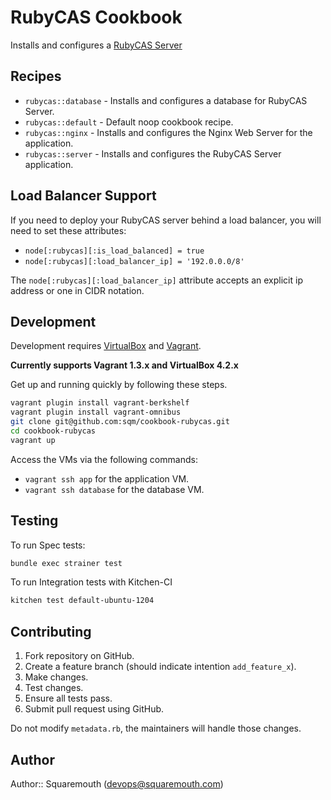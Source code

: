 # RubyCAS Cookbook

Installs and configures a [RubyCAS Server](https://github.com/rubycas/rubycas-server)

## Recipes

* `rubycas::database` - Installs and configures a database for RubyCAS Server. 
* `rubycas::default`  - Default noop cookbook recipe. 
* `rubycas::nginx`    - Installs and configures the Nginx Web Server for the application. 
* `rubycas::server`   - Installs and configures the RubyCAS Server application. 

## Load Balancer Support
If you need to deploy your RubyCAS server behind a load balancer, you
will need to set these attributes:

* `node[:rubycas][:is_load_balanced] = true`
* `node[:rubycas][:load_balancer_ip] = '192.0.0.0/8'`

The `node[:rubycas][:load_balancer_ip]` attribute accepts an explicit ip
address or one in CIDR notation.

## Development

Development requires [VirtualBox](https://www.virtualbox.org/) and [Vagrant](http://vagrantup.com).

**Currently supports Vagrant 1.3.x and VirtualBox 4.2.x**

Get up and running quickly by following these steps.

```bash
vagrant plugin install vagrant-berkshelf
vagrant plugin install vagrant-omnibus
git clone git@github.com:sqm/cookbook-rubycas.git
cd cookbook-rubycas
vagrant up
```

Access the VMs via the following commands:

* `vagrant ssh app` for the application VM.
* `vagrant ssh database` for the database VM.

## Testing

To run Spec tests:
```bash
bundle exec strainer test
```

To run Integration tests with Kitchen-CI
```bash
kitchen test default-ubuntu-1204
```
## Contributing

1. Fork repository on GitHub.
1. Create a feature branch (should indicate intention `add_feature_x`).
1. Make changes.
1. Test changes.
1. Ensure all tests pass.
1. Submit pull request using GitHub.

Do not modify `metadata.rb`, the maintainers will handle those changes.

## Author

Author:: Squaremouth (<devops@squaremouth.com>)
